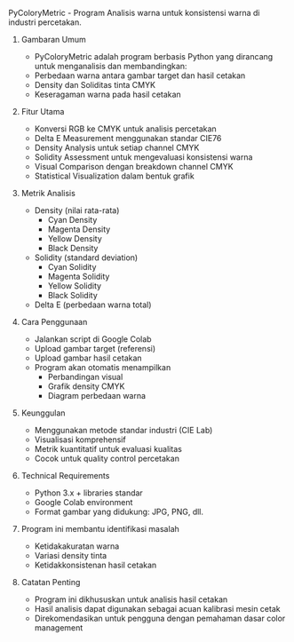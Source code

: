 PyColoryMetric - Program Analisis warna untuk konsistensi warna di industri percetakan.

1. Gambaran Umum
   - PyColoryMetric adalah program berbasis Python yang dirancang untuk menganalisis dan membandingkan:
   - Perbedaan warna antara gambar target dan hasil cetakan
   - Density dan Soliditas tinta CMYK
   - Keseragaman warna pada hasil cetakan

2. Fitur Utama
   - Konversi RGB ke CMYK untuk analisis percetakan
   - Delta E Measurement menggunakan standar CIE76
   - Density Analysis untuk setiap channel CMYK
   - Solidity Assessment untuk mengevaluasi konsistensi warna
   - Visual Comparison dengan breakdown channel CMYK
   - Statistical Visualization dalam bentuk grafik

3. Metrik Analisis
   - Density (nilai rata-rata)
     - Cyan Density
     - Magenta Density
     - Yellow Density
     - Black Density
   - Solidity (standard deviation)
     - Cyan Solidity
     - Magenta Solidity
     - Yellow Solidity
     - Black Solidity
   - Delta E (perbedaan warna total)

4. Cara Penggunaan
   - Jalankan script di Google Colab
   - Upload gambar target (referensi)
   - Upload gambar hasil cetakan
   - Program akan otomatis menampilkan
     - Perbandingan visual
     - Grafik density CMYK
     - Diagram perbedaan warna

5. Keunggulan
   - Menggunakan metode standar industri (CIE Lab)
   - Visualisasi komprehensif
   - Metrik kuantitatif untuk evaluasi kualitas
   - Cocok untuk quality control percetakan

6. Technical Requirements
   - Python 3.x + libraries standar
   - Google Colab environment
   - Format gambar yang didukung: JPG, PNG, dll.

7. Program ini membantu identifikasi masalah
   - Ketidakakuratan warna
   - Variasi density tinta
   - Ketidakkonsistenan hasil cetakan

8. Catatan Penting
   - Program ini dikhususkan untuk analisis hasil cetakan
   - Hasil analisis dapat digunakan sebagai acuan kalibrasi mesin cetak
   - Direkomendasikan untuk pengguna dengan pemahaman dasar color management
